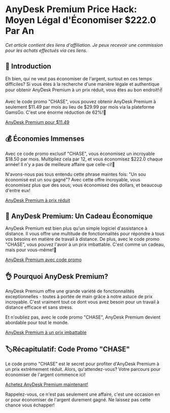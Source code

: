 # AnyDesk Premium Price Hack: Moyen Légal d'Économiser $222.0 Par An

*Cet article contient des liens d'affiliation. Je peux recevoir une commission pour les achats effectués via ces liens.*

## 🚀 Introduction

Eh bien, qui ne veut pas économiser de l'argent, surtout en ces temps difficiles? Si vous êtes à la recherche d'une manière légale et authentique pour obtenir AnyDesk Premium à un prix réduit, vous êtes au bon endroit!✌️

Avec le code promo "CHASE", vous pouvez obtenir AnyDesk Premium à seulement $11.49 par mois au lieu de $29.99 par mois via la plateforme GamsGo. C'est une énorme réduction de 62%!🤩 

[AnyDesk Premium pour $11.49](https://www.gamsgo.com/partner/ykeX7B) 

## 💰 Économies Immenses

Avec ce code promo exclusif "CHASE", vous économisez un incroyable $18.50 par mois. Multipliez cela par 12, et vous économisez $222.0 chaque année! Il n'y a pas de meilleure affaire que celle-ci!🎉 

N'avons-nous pas tous entendu cette phrase maintes fois: "Un sou économisé est un sou gagné"? Avec cette offre incroyable, vous économisez plus que des sous; vous économisez des dollars, et beaucoup d'entre eux! 

[AnyDesk Premium à prix réduit](https://www.gamsgo.com/partner/ykeX7B) 

## 🎁 AnyDesk Premium: Un Cadeau Économique

AnyDesk Premium est bien plus qu'un simple logiciel d'assistance à distance. Il vous offre une multitude de fonctionnalités pour répondre à tous vos besoins en matière de travail à distance. De plus, avec le code promo "CHASE", vous pouvez l'avoir à un prix imbattable. C'est comme un cadeau, mais pour vous-même!🎁

[AnyDesk Premium avec code promo](https://www.gamsgo.com/partner/ykeX7B) 

## 👌 Pourquoi AnyDesk Premium?

AnyDesk Premium offre une grande variété de fonctionnalités exceptionnelles - toutes à portée de main grâce à notre astuce de prix incroyable. C'est vraiment tout ce dont vous avez besoin pour un travail à distance efficace et sans stress. 

Et n'oubliez pas, avec le code promo "CHASE", AnyDesk Premium devient abordable pour tout le monde. 

[AnyDesk Premium à un prix imbattable](https://www.gamsgo.com/partner/ykeX7B) 

## 🏷️Récapitulatif: Code Promo "CHASE"

Le code promo "CHASE" est le secret pour profiter d'AnyDesk Premium à un prix extrêmement réduit. Alors, qu'attendez-vous? Votre parcours pour économiser de l'argent commence ici! 

[Achetez AnyDesk Premium maintenant!](https://www.gamsgo.com/partner/ykeX7B) 

Rappelez-vous, ce n'est pas seulement une affaire, c'est une occasion en or pour économiser de l'argent durement gagné. Ne laissez pas cette chance vous échapper!